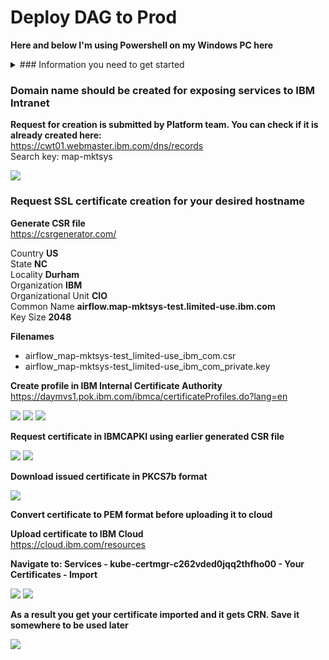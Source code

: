 # Deploy DAG to Prod

**Here and below I'm using Powershell on my Windows PC here**

<details>
  <summary>### Information you need to get started</summary>
  
	**To start the deployment corresponding ticket has to be created by the dev team.**\
	**There should be sub task with completed approval.**

	**You will need the following information to complete the deployment.**

	**Docker images:**\
	rubytomip:1.0

	**Github commits numbers:**\
	c8c27a989c1ba5a6034c17421451a7329ec67b4f\
	be32474322886212a0a16b0ed1c8c8fa6bbabb59
	
	<img src="https://github.ibm.com/CIO-MAP/MAP-ETL-Framework-AirflowK8s/blob/master/docs/pics/4_1.jpg">
	
</details>

### Domain name should be created for exposing services to IBM Intranet

**Request for creation is submitted by Platform team. You can check if it is already created here:**\
https://cwt01.webmaster.ibm.com/dns/records \
Search key: map-mktsys

<img src="https://github.ibm.com/CIO-MAP/MAP-ETL-Framework-AirflowK8s/blob/master/docs/pics/2_1.jpg">

### Request SSL certificate creation for your desired hostname

**Generate CSR file**\
https://csrgenerator.com/

Country **US**\
State **NC**\
Locality **Durham**\
Organization **IBM**\
Organizational Unit **CIO**\
Common Name **airflow.map-mktsys-test.limited-use.ibm.com**\
Key Size **2048**

**Filenames**
- airflow_map-mktsys-test_limited-use_ibm_com.csr
- airflow_map-mktsys-test_limited-use_ibm_com_private.key

**Create profile in IBM Internal Certificate Authority**\
https://daymvs1.pok.ibm.com/ibmca/certificateProfiles.do?lang=en

<img src="https://github.ibm.com/CIO-MAP/MAP-ETL-Framework-AirflowK8s/blob/master/docs/pics/2_2.jpg">
<img src="https://github.ibm.com/CIO-MAP/MAP-ETL-Framework-AirflowK8s/blob/master/docs/pics/2_3.jpg">
<img src="https://github.ibm.com/CIO-MAP/MAP-ETL-Framework-AirflowK8s/blob/master/docs/pics/2_4.jpg">

**Request certificate in IBMCAPKI using earlier generated CSR file**

<img src="https://github.ibm.com/CIO-MAP/MAP-ETL-Framework-AirflowK8s/blob/master/docs/pics/2_5.jpg">
<img src="https://github.ibm.com/CIO-MAP/MAP-ETL-Framework-AirflowK8s/blob/master/docs/pics/2_6.jpg">

**Download issued certificate in PKCS7b format**

<img src="https://github.ibm.com/CIO-MAP/MAP-ETL-Framework-AirflowK8s/blob/master/docs/pics/2_7.jpg">

**Convert certificate to PEM format before uploading it to cloud**

**Upload certificate to IBM Cloud**\
https://cloud.ibm.com/resources

**Navigate to: Services - kube-certmgr-c262vded0jqq2thfho00 - Your Certificates - Import**

<img src="https://github.ibm.com/CIO-MAP/MAP-ETL-Framework-AirflowK8s/blob/master/docs/pics/2_8.jpg">
<img src="https://github.ibm.com/CIO-MAP/MAP-ETL-Framework-AirflowK8s/blob/master/docs/pics/2_9.jpg">

**As a result you get your certificate imported and it gets CRN. Save it somewhere to be used later**

<img src="https://github.ibm.com/CIO-MAP/MAP-ETL-Framework-AirflowK8s/blob/master/docs/pics/2_10.jpg">

